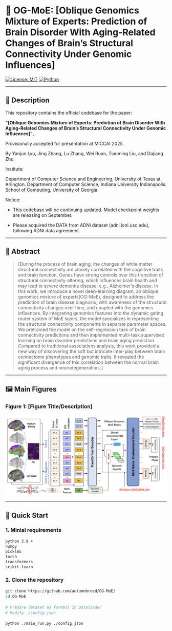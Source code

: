 # 🧠 OG-MoE: [Oblique Genomics Mixture of Experts: Prediction of Brain Disorder With Aging-Related Changes of Brain’s Structural Connectivity Under Genomic Influences]

[![License: MIT](https://img.shields.io/badge/license-MIT-blue.svg)](LICENSE)
[![Python](https://img.shields.io/badge/python-3.9+-blue.svg)](https://www.python.org/)

---

## 📄 Description

This repository contains the official codebase for the paper:

**"[Oblique Genomics Mixture of Experts: Prediction of Brain Disorder With Aging-Related Changes of Brain’s Structural Connectivity Under Genomic Influences]"**,  

Provisionally accepted for presentation at MICCAI 2025.

By Yanjun Lyu, Jing Zhang, Lu Zhang, Wei Ruan, Tianming Liu, and Dajiang Zhu.

Institute: 

Department of Computer Science and Engineering, University of Texas at Arlington. Department of Computer Science, Indiana University Indianapolis. School of Computing, University of Georgia.

Notice:

* This codebase will be continuing updated. Model checkpoint weights are releasing on September.

* Please acquired the DATA from ADNI dataset (adni.loni.usc.edu), following ADNI data agreement.

---

## 📜 Abstract

> [During the process of brain aging, the changes of white matter structural connectivity are closely correlated with the cognitive traits and brain function. Genes have strong controls over this transition of structural connectivity-altering, which influences brain health and may lead to severe dementia disease, e.g., Alzheimer’s disease. In this work, we introduce a novel deep-learning diagram, an oblique genomics mixture of experts(OG-MoE), designed to address the prediction of brain disease diagnosis, with awareness of the structural connectivity changes over time, and coupled with the genomics influences. By integrating genomics features into the dynamic gating router system of MoE layers, the model specializes in representing the structural connectivity components in separate parameter spaces. We pretrained the model on the self-regression task of brain connectivity predictions and then implemented multi-task supervised learning on brain disorder predictions and brain aging prediction. Compared to traditional associations analysis, this work provided a new way of discovering the soft but intricate inter-play between brain connectome phenotypes and genomic traits. It revealed the significant divergence of this correlation between the normal brain aging process and neurodegeneration..]

---

## 🖼️ Main Figures

### Figure 1: [Figure Title/Description]
![Figure1](./assets/figure1.png)

---

## 🚀 Quick Start

### 1. Minial requirements

```Env
python 3.9 +
numpy
pickle5
torch
transformers
scikit-learn
```


### 2. Clone the repository

```bash
git clone https://github.com/autumnbreed/OG-MoE/
cd OG-MoE

# Prepare dataset as formats in Dataloader
# Modify ./config.json

python ./main_run.py ./config.json

```
